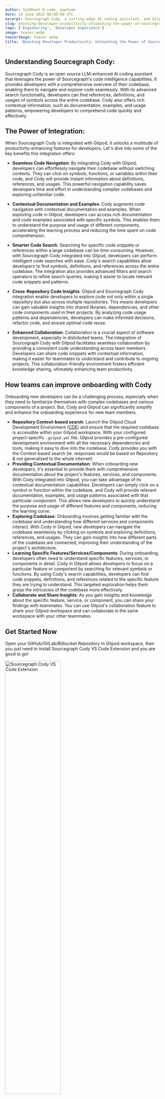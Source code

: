 ```yaml
---
author: Siddhant-K-code, pawlean
date: 19 June 2023 00:00:00 UTC
excerpt: Sourcegraph Cody, a cutting-edge AI coding assistant, and Gitpod, come together to provide developers with a seamless and highly efficient coding experience. By integrating Sourcegraph Cody into Gitpod, developers can unlock many intelligent code completion features, advanced code search capabilities, and context-specific suggestions, all within their development environment.
slug: boosting-developer-productivity-unleashing-the-power-of-sourcegraph-cody-in-gitpod
tags: ['Engineering', 'Developer experience']
image: teaser.webp
teaserImage: teaser.webp
title: 'Boosting Developer Productivity: Unleashing the Power of Sourcegraph Cody in Gitpod'
---
```


<script context="module">
  export const prerender = true;
</script>

## Understanding Sourcegraph Cody:

Sourcegraph Cody is an open source LLM-enhanced AI coding assistant that leverages the power of Sourcegraph's code intelligence capabilities. It provides developers with a comprehensive overview of their codebase, enabling them to navigate and explore code seamlessly. With its advanced search functionality, developers can find references, definitions, and usages of symbols across the entire codebase. Cody also offers rich contextual information, such as documentation, examples, and usage patterns, empowering developers to comprehend code quickly and effectively.

## The Power of Integration:

When Sourcegraph Cody is integrated with Gitpod, it unlocks a multitude of productivity-enhancing features for developers. Let's dive into some of the key benefits this integration offers:

-   **Seamless Code Navigation**: By integrating Cody with Gitpod, developers can effortlessly navigate their codebase without switching contexts. They can click on symbols, functions, or variables within their code, and Cody will provide instant information about definitions, references, and usages. This powerful navigation capability saves developers time and effort in understanding complex codebases and exploring unfamiliar code.

-   **Contextual Documentation and Examples**: Cody augments code navigation with contextual documentation and examples. When exploring code in Gitpod, developers can access rich documentation and code examples associated with specific symbols. This enables them to understand the purpose and usage of different components, accelerating the learning process and reducing the time spent on code comprehension.

-   **Smarter Code Search**: Searching for specific code snippets or references within a large codebase can be time-consuming. However, with Sourcegraph Cody integrated into Gitpod, developers can perform intelligent code searches with ease. Cody's search capabilities allow developers to find symbols, definitions, and references across the entire codebase. The integration also provides advanced filters and search operators to refine search queries, making it easier to locate relevant code snippets and patterns.

-   **Cross-Repository Code Insights**: Gitpod and Sourcegraph Cody integration enable developers to explore code not only within a single repository but also across multiple repositories. This means developers can gain valuable insights into shared libraries, dependencies, and other code components used in their projects. By analyzing code usage patterns and dependencies, developers can make informed decisions, refactor code, and ensure optimal code reuse.

-   **Enhanced Collaboration**: Collaboration is a crucial aspect of software development, especially in distributed teams. The integration of Sourcegraph Cody with Gitpod facilitates seamless collaboration by providing a consistent code understanding across team members. Developers can share code snippets with contextual information, making it easier for teammates to understand and contribute to ongoing projects. This collaboration-friendly environment fosters efficient knowledge sharing, ultimately enhancing team productivity.

## How teams can improve onboarding with Cody

Onboarding new developers can be a challenging process, especially when they need to familiarize themselves with complex codebases and various components of a project. But, Cody and Gitpod can significantly simplify and enhance the onboarding experience for new team members.

-   **Repository Context-based search**: Launch the Gitpod Cloud Development Environment ([CDE](/cde)) and ensure that the required codebase is accessible within your Gitpod workspace. With your configured project-specific `.gitpod.yml` file. Gitpod provides a pre-configured development environment with all the necessary dependencies and tools, making it easy to dive into the codebase. Cody provides you with the Context-based search (ie. responses would be based on Repository & not generalized to the whole internet)
-   **Providing Contextual Documentation**: When onboarding new developers, it's essential to provide them with comprehensive documentation about the project's features, services, and components. With Cody integrated into Gitpod, you can take advantage of its contextual documentation capabilities. Developers can simply click on a symbol or function within the codebase, and Cody will provide relevant documentation, examples, and usage patterns associated with that particular component. This allows new developers to quickly understand the purpose and usage of different features and components, reducing the learning curve.
-   **Exploring Codebase**: Onboarding involves getting familiar with the codebase and understanding how different services and components interact. With Cody in Gitpod, new developers can navigate the codebase seamlessly by clicking on symbols and exploring definitions, references, and usages. They can gain insights into how different parts of the codebase are connected, improving their understanding of the project's architecture.
-   **Learning Specific Features/Services/Components**: During onboarding, developers often need to understand specific features, services, or components in detail. Cody in Gitpod allows developers to focus on a particular feature or component by searching for relevant symbols or functions. By using Cody's search capabilities, developers can find code snippets, definitions, and references related to the specific feature they are trying to understand. This targeted exploration helps them grasp the intricacies of the codebase more effectively.
-   **Collaborate and Share Insights**: As you gain insights and knowledge about the specific feature, service, or component, you can share your findings with teammates. You can use Gitpod's collaboration feature to share your Gitpod workspace and can collaborate in the same workspace with your other teammates.

## Get Started Now

Open your GitHub/GitLab/Bitbucket Repository in Gitpod workspace, then you just need to install Sourcegraph Cody VS Code Extension and you are good to go!

<img width="60%" src="/images/blog/boosting-developer-productivity-unleashing-the-power-of-sourcegraph-cody-in-gitpod/cody-vscode-extension.webp" alt="Sourcegraph Cody VS Code Extension"/>

## Working Demo

We'll be using [openfga/openfga repository](https://github.com/openfga/openfga) for the demo. It wasn’t indexed, primarily, and you can quickly index any Public Repository via their discord & So do we.
You would need to quickly index any public repository via Sourcegraph's Discord.

<img width="60%" alt="Index Public Repository using Sourcegraph Discord bot" src="/images/blog/boosting-developer-productivity-unleashing-the-power-of-sourcegraph-cody-in-gitpod/index-repo-via-discord-bot.webp"/>

<br/>

### Understanding the Repository & Codebase 🧑‍🏫

The first question, We asked Cody is the _TLDR_ for this repository.

<figure>
<img class="shadow-medium w-10/12 max-h-min rounded-lg mt-x-small" alt="Sourcegraph Cody Result for Give me a TLDR for this openFGA repository" src="/images/blog/boosting-developer-productivity-unleashing-the-power-of-sourcegraph-cody-in-gitpod/tldr.webp">
    <figcaption><i>Prompt:</i> Give me a TLDR for this openFGA repository</figcaption>
</figure>

A I'm new to this repository, I wanted to explore how it actually works. How do their check systems work? Where can I find some related code occurrences for that?

<figure>
<img class="shadow-medium w-10/12 rounded-lg mt-x-small" alt="Sourcegraph Cody Result for How does the resource access check services in this project & where can i find the code related to it?" src="/images/blog/boosting-developer-productivity-unleashing-the-power-of-sourcegraph-cody-in-gitpod/how-does-check-work.webp">
    <figcaption><i>Prompt:</i> How does the resource access check services in this project & where can i find the code related to it?</figcaption>
</figure>

<figure>
<img class="shadow-medium w-10/12 rounded-lg mt-x-small" alt="Sourcegraph Cody Result for How does check resource service works? show me some code occurrences" src="/images/blog/boosting-developer-productivity-unleashing-the-power-of-sourcegraph-cody-in-gitpod/related-code-files.webp">
    <figcaption><i>Prompt:</i> How does check resource service works? show me some code occurrences</figcaption>
</figure>

Once it returned the files suggested, I wanted to know more about specific functions in the code. Cody helped return some high-level descriptions of the code!

<figure>
<img class="shadow-medium w-full rounded-lg mt-x-small" alt="Sourcegraph Cody Result for Explain Selected code" src="/images/blog/boosting-developer-productivity-unleashing-the-power-of-sourcegraph-cody-in-gitpod/explain-code.webp">
    <figcaption>Selected chunk of code with Cody's Recipe of "Explain selected code (high level)"</figcaption>
</figure>

### Get Contextual Documentation for Codebase 📑

There are hardly any docs in this particular code file, as engineers I'm sure we can be related sometimes. I asked Cody to generate some docs for this code.

<figure>
<img class="shadow-medium w-full rounded-lg mt-x-small" alt="Sourcegraph Cody Result for Generate Docs" src="/images/blog/boosting-developer-productivity-unleashing-the-power-of-sourcegraph-cody-in-gitpod/generate-docs.webp">
    <figcaption>Selected chunk of code with Cody's Recipe of "Generate Docs"</figcaption>
</figure>

After asking a few questions, I trusted Cody to try and write the whole onboarding guide which was good but still required some polishing up.

<figure>
<img class="shadow-medium w-10/12 rounded-lg mt-x-small" alt="Sourcegraph Cody Result for Ahh! Thanks a lot. Can you please write the Developer onboarding guide for the project?" src="/images/blog/boosting-developer-productivity-unleashing-the-power-of-sourcegraph-cody-in-gitpod/write-onboarding-guide.webp">
    <figcaption><i>Prompt:</i> Ahh! Thanks a lot. Can you please write the Developer onboarding guide for the project? 🫠</figcaption>
</figure>

### Context-based Repository Search 📚

Cody can be helpful when you don't necessarily want to go through thousands of files in a large monolithic architecture repo for example. We can get an answer for this directly via a context-based repository search.

<figure>
<img class="shadow-medium w-10/12 rounded-lg mt-x-small" alt="Sourcegraph Cody Result for What CI system does they use? in context of OpenFGA Repository" src="/images/blog/boosting-developer-productivity-unleashing-the-power-of-sourcegraph-cody-in-gitpod/ci-system.webp">
    <figcaption><i>Prompt:</i> What CI system does they use?</figcaption>
</figure>

### Gitpodify your project using Cody 🚀

Now, Let's try [Gitpodifying the project](https://www.gitpod.io/guides/gitpodify) using Cody! The results aren't perfect, but it's a good first step.

<img class="shadow-medium w-10/12 rounded-b-lg" alt="Gitpodify Projects using Sourcegraph Cody" src="/images/blog/boosting-developer-productivity-unleashing-the-power-of-sourcegraph-cody-in-gitpod/write-gitpod-yml-file1.webp">

<figure>
<img class="shadow-medium w-10/12 rounded-b-lg" alt="Sourcegraph Cody Result for Can you help me writing a gitpodyml file for this? in context of OpenFGA Repository" src="/images/blog/boosting-developer-productivity-unleashing-the-power-of-sourcegraph-cody-in-gitpod/write-gitpod-yml-file2.webp">
    <figcaption><i>Prompt:</i> Can you help me writing a gitpodyml file for this?</figcaption>
</figure>

### Catchup with Codebase changes after vacation 🏖️

Were you on vacation and wanted to get a quick overview of all the updates you missed? Cody can help!

<figure>
<img class="shadow-medium w-10/12 rounded-b-lg" alt="Sourcegraph Cody Result for Summarize recent code changes" src="/images/blog/boosting-developer-productivity-unleashing-the-power-of-sourcegraph-cody-in-gitpod/summary-of-recent-code-changes.webp">
    <figcaption><i>With Cody Recipe "Summarize recent code changes"</figcaption>
</figure>

As we demonstrated in this post, there are countless ways in which you can leverage Cody to boost your team's productivity.

If you have any questions about configuring and running your project, drop by [Gitpod's community Discord](https://www.gitpod.io/chat) or [Sourcegraph's community Discord](https://discord.com/servers/sourcegraph-969688426372825169)! We would love to hear your feedback in the Community.

## Resources and Further Reading

-   [More about Sourcegraph Cody](https://about.sourcegraph.com/cody).
-   [More about Gitpod Dedicated](https://www.gitpod.io/dedicated) - Private Gitpod for teams
-   [More about Cody for Orgs](https://about.sourcegraph.com/cody#contact-form)
-   Gitpod guide: Configure your Projects for a seamless developer experience.
